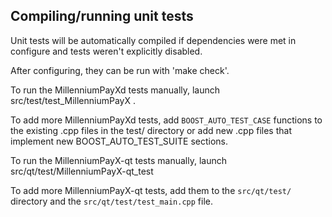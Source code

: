 Compiling/running unit tests
------------------------------------

Unit tests will be automatically compiled if dependencies were met in configure
and tests weren't explicitly disabled.

After configuring, they can be run with 'make check'.

To run the MillenniumPayXd tests manually, launch src/test/test_MillenniumPayX .

To add more MillenniumPayXd tests, add `BOOST_AUTO_TEST_CASE` functions to the existing
.cpp files in the test/ directory or add new .cpp files that
implement new BOOST_AUTO_TEST_SUITE sections.

To run the MillenniumPayX-qt tests manually, launch src/qt/test/MillenniumPayX-qt_test

To add more MillenniumPayX-qt tests, add them to the `src/qt/test/` directory and
the `src/qt/test/test_main.cpp` file.
